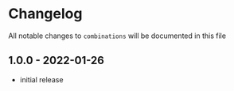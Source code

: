 # Changelog

All notable changes to `combinations` will be documented in this file

## 1.0.0 - 2022-01-26

- initial release
